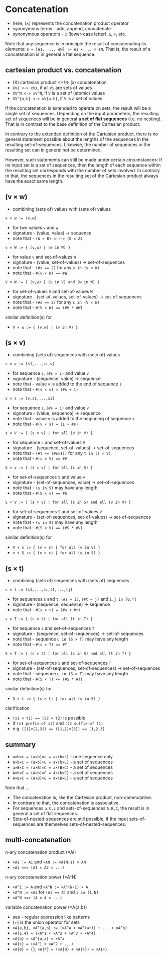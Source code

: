 
<!-- ======================================================================= -->
# Concatenation

* here, (×) represents the concatenation product operator
* synonymous terms - add, append, concatenate
* synonymous operators - `x` (lower-case letter), `&`, `+`, etc.

Note that any sequence is in principle the result of concatenating its elements:
`s = [e1, ..., eN] := e1 × ... × eN`. That is, the result of a concatenation is
in general a flat sequence.

<!-- ======================================================================= -->
## cartesian product vs. concatenation

* (X) cartesian product <=!=> (x) concatenation
* `XVi <-> xVi`, if all `Vi` are sets of values
* `XV^N <-> xV^N`, if `V` is a set of (atomic) values
* `XV^{a,b} <-> xV{a,b}`, if `V` is a set of values

If the concatenation is extended to operate on sets, the result will be a
single set of sequences. Depending on the input parameters, the resulting set
of sequences will be in general **a set of flat sequences** (i.e. no nesting).
That is in contrast to the base definition of the Cartesian product.

In contrary to the extended definition of the Cartesian product, there is no
general statement possible about the lengths of the sequences in the resulting
set-of-sequences. Likewise, the number of sequences in the resulting set can
in general not be determined.

However, such statements can still be made under certain circumstances: If no
input set is a set of sequences, then the length of each sequence within the
resulting set corresponds with the number of sets involved. In contrary to
that, the sequences in the resulting set of the Cartesian product always have
the exact same length.

<!-- ======================================================================= -->
## (v × w)

* combining (sets of) values with (sets of) values

`v × w := (v,w)`

* for two values `v` and `w`
* signature - (value, value) -> sequence
* note that - `(A × B) <-!-> (B × A)`

`v × W := { (v,w) | (w in W) }`

* for value `v` and set-of-values `W`
* signature - (value, set-of-values) -> set-of-sequences
* note that - `(#s == 2)` for any `s in (v × W)`
* note that - `#(v × W) == #W`

`V × W := { (v,w) | (v in V) and (w in W) }`

* for set-of-values `V` and set-of-values `W`
* signature - (set-of-values, set-of-values) -> set-of-sequences
* note that - `(#s == 2)` for any `s in (V × W)`
* note that - `#(V × W) == (#V * #W)`

similar definition(s) for

* `V × w := { (v,w) | (v in V) }`

<!-- ======================================================================= -->
## (s × v)

* combining (sets of) sequences with (sets of) values

`s × v := [s1,...,si,v]`

* for sequence `s`, `(#s = i)` and value `v`
* signature - (sequence, value) -> sequence
* note that - value `v` is added to the end of sequence `s`
* note that - `#(s × v) = (#s + 1)`

`v × s := [v,s1,...,si]`

* for sequence `s`, `(#s = i)` and value `v`
* signature - (value, sequence) -> sequence
* note that - value `v` is added to the beginning of sequence `s`
* note that - `#(v × s) = (1 + #s)`

`s × V := { (s × v) | for all (v in V) }`

* for sequence `s` and set-of-values `V`
* signature - (sequence, set-of-values) -> set-of-sequences
* note that - `(#t == (#s+1))` for any `t in (s × V)`
* note that - `#(s × V) == #V`

`S × v := { (s × v) | for all (s in S) }`

* for set-of-sequences `S` and value `v`
* signature - (set-of-sequences, value) -> set-of-sequences
* note that - `(s in S)` may have any length
* note that - `#(S × v) == #S`

`S × V := { (s × v) | for all (s in S) and all (v in V) }`

* for set-of-sequences `S` and set-of-values `V`
* signature - (set-of-sequences, set-of-values) -> set-of-sequences
* note that - `(s in S)` may have any length
* note that - `#(S × V) == (#S * #V)`

similar definition(s) for

* `V × s := { (v × s) | for all (v in V) }`
* `v × S := { (v × s) | for all (s in S) }`

<!-- ======================================================================= -->
## (s × t)

* combining (sets of) sequences with (sets of) sequences

`s × t := [s1,...,si,t1,...,tj]`

* for sequences `s` and `t`, `(#s = i)`, `(#t = j)` and `i,j in [0,*]`
* signature - (sequence, sequence) -> sequence
* note that - `#(s × t) = (#s + #t)`

`s × T := { (s × t) | for all (t in T) }`

* for sequence `s` and set-of-sequences `T`
* signature - (sequence, set-of-sequences) -> set-of-sequences
* note that - sequence `u in (S × T)` may have any length
* note that - `#(s × T) == #T`

`S × T := { (s × t) | for all (s in S) and all (t in T) }`

* for set-of-sequences `S` and set-of-sequences `T`
* signature - (set-of-sequences, set-of-sequences) -> set-of-sequences
* note that - sequence `u in (S × T)` may have any length
* note that - `#(S × T) <= (#S * #T)`

similar definition(s) for

* `S × t := { (s × t) | for all (s in S) }`

clarification

* `(s1 × t1) == (s2 × t2)` is possible
* if `(s1 prefi×-of s2)` and `(t2 suffi×-of t1)`
* e.g. `([1]×[2,3]) == ([1,2]×[3]) == [1,2,3]`

<!-- ======================================================================= -->
## summary

* `a×b×c = (a×b)×c = a×(b×c)` - one sequence only
* `a×b×C = (a×b)×C = a×(b×C)` - a set of sequences
* `a×B×C = (a×B)×C = a×(B×C)` - a set of sequences
* `A×b×C = (A×b)×C = A×(b×C)` - a set of sequences
* `A×B×C = (A×B)×C = A×(B×C)` - a set of sequences

Note that ...

* The concatenation is, like the Cartesian product, non-commutative.
* In contrary to that, the concatenation is associative.
* For sequences `a,b,c` and sets-of-sequences `A,B,C`,
  the result is in general a set of flat sequences.
* Sets-of-nested-sequences are still possible, if the input
  sets-of-sequences are themselves sets-of-nested-sequences.

<!-- ======================================================================= -->
## multi-concatenation

n-ary concatenation product (×Ai)

* `×A1 := A1` and `×AN := ×A(N-1) × AN`
* `×Ai <=> (A1 × A2 × ...)`

n-ary concatenation power (×A^N)

* `×A^1 := A` and `×A^N := ×A^(N-1) × A`
* `×A^N := ×Ai` for `(Ai == A)` and `i in [1,N]`
* `×A^N <=> (A × A × ...)`

variable concatenation power (×A{a,b})

* see - regular expression like patterns
* (+) is the union operator for sets
* `×A{a,b}, ×A^{a,b} := (×A^a + ×A^(a+1) + ... + ×A^b)`
* `×A{1,4} = (×A^1 + ×A^2 + ×A^3 + ×A^4)`
* `×A{a} = ×A^{a,a} = ×A^a`
* `×A{+} = (×A^1 + ×A^2 + ...)`
* `×A{0} = {}`, `×A{*} = (×A{0} + ×A{+}) = ×A{+}`
